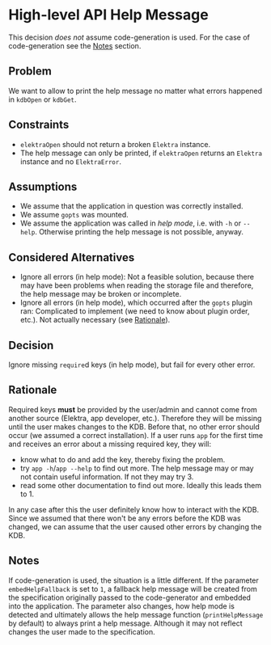 # High-level API Help Message

This decision _does not_ assume code-generation is used. For the case of code-generation see the [Notes](#notes) section.

## Problem

We want to allow to print the help message no matter what errors happened in `kdbOpen` or `kdbGet`.

## Constraints

- `elektraOpen` should not return a broken `Elektra` instance.
- The help message can only be printed, if `elektraOpen` returns an `Elektra` instance and no `ElektraError`.

## Assumptions

- We assume that the application in question was correctly installed.
- We assume `gopts` was mounted.
- We assume the application was called in _help mode_, i.e. with `-h` or `--help`.
  Otherwise printing the help message is not possible, anyway.

## Considered Alternatives

- Ignore all errors (in help mode):
  Not a feasible solution, because there may have been problems when reading the storage file and therefore,
  the help message may be broken or incomplete.
- Ignore all errors (in help mode), which occurred after the `gopts` plugin ran:
  Complicated to implement (we need to know about plugin order, etc.).
  Not actually necessary (see [Rationale](#rationale)).

## Decision

Ignore missing `require`d keys (in help mode), but fail for every other error.

## Rationale

Required keys **must** be provided by the user/admin and cannot come from another source (Elektra, app developer, etc.).
Therefore they will be missing until the user makes changes to the KDB. Before that, no other error should occur (we
assumed a correct installation). If a user runs `app` for the first time and receives an error about a missing required
key, they will:

- know what to do and add the key, thereby fixing the problem.
- try `app -h`/`app --help` to find out more. The help message may or may not contain useful information. If not they may try 3.
- read some other documentation to find out more. Ideally this leads them to 1.

In any case after this the user definitely know how to interact with the KDB. Since we assumed that there won't be any
errors before the KDB was changed, we can assume that the user caused other errors by changing the KDB.

## Notes

If code-generation is used, the situation is a little different. If the parameter `embedHelpFallback` is set to `1`, a
fallback help message will be created from the specification originally passed to the code-generator and embedded into
the application. The parameter also changes, how help mode is detected and ultimately allows the help message function
(`printHelpMessage` by default) to always print a help message. Although it may not reflect changes the user made to the
specification.
